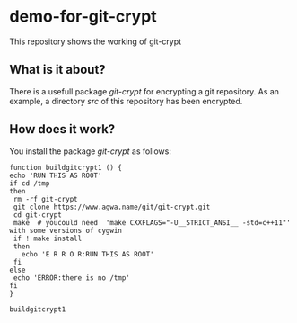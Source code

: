 # demo-for-git-crypt
This repository shows the working of git-crypt
## What is it about?
There is a usefull package *git-crypt* for encrypting a git repository. As an example, a directory *src* of this repository has been encrypted.
## How does it work?
You install the package *git-crypt* as follows:
```
function buildgitcrypt1 () {
echo 'RUN THIS AS ROOT'
if cd /tmp
then
 rm -rf git-crypt
 git clone https://www.agwa.name/git/git-crypt.git
 cd git-crypt
 make  # youcould need  'make CXXFLAGS="-U__STRICT_ANSI__ -std=c++11"'  with some versions of cygwin
 if ! make install
 then
   echo 'E R R O R:RUN THIS AS ROOT'
 fi
else
 echo 'ERROR:there is no /tmp'
fi
}

buildgitcrypt1

```
